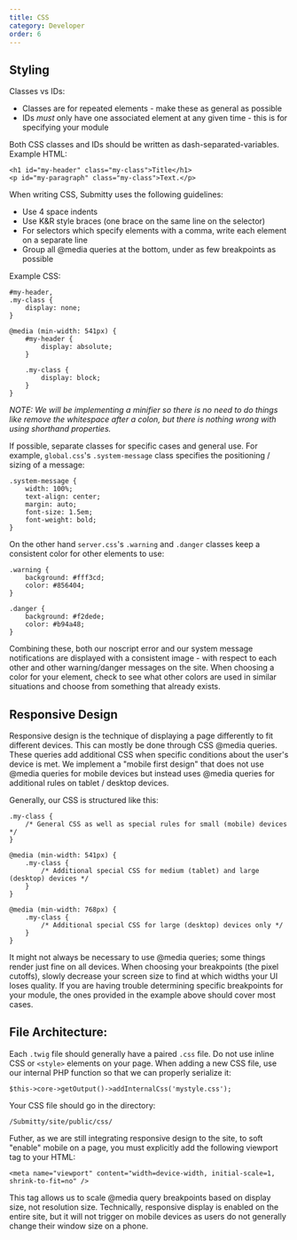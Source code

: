 ```yaml
---
title: CSS
category: Developer
order: 6
---
```


## Styling

Classes vs IDs:
* Classes are for repeated elements - make these as general as possible
* IDs *must* only have one associated element at any given time - this is for specifying your module

Both CSS classes and IDs should be written as dash-separated-variables. 
Example HTML:
```
<h1 id="my-header" class="my-class">Title</h1>
<p id="my-paragraph" class="my-class">Text.</p>
```

When writing CSS, Submitty uses the following guidelines:
* Use 4 space indents
* Use K&R style braces (one brace on the same line on the selector)
* For selectors which specify elements with a comma, write each element on a separate line
* Group all @media queries at the bottom, under as few breakpoints as possible

Example CSS:
```
#my-header,
.my-class {
    display: none;
}

@media (min-width: 541px) {
    #my-header {
        display: absolute;
    }

    .my-class {
        display: block;
    }
}
```

_NOTE: We will be implementing a minifier so there is no need to do things like remove the whitespace
after a colon, but there is nothing wrong with using shorthand properties._

If possible, separate classes for specific cases and general use. For example, `global.css`'s
`.system-message` class specifies the positioning / sizing of a message:
```
.system-message {
    width: 100%;
    text-align: center;
    margin: auto;
    font-size: 1.5em;
    font-weight: bold;
}
```
On the other hand `server.css`'s `.warning` and `.danger` classes keep a consistent color for other elements to use:
```
.warning {
    background: #fff3cd;
    color: #856404;
}

.danger {
    background: #f2dede;
    color: #b94a48;
}
```

Combining these, both our noscript error and our system message notifications are displayed with a consistent
image - with respect to each other and other warning/danger messages on the site. When choosing a color for 
your element, check to see what other colors are used in similar situations and choose from something that
already exists.

## Responsive Design

Responsive design is the technique of displaying a page differently to fit different devices. This can
mostly be done through CSS @media queries. These queries add additional CSS when specific conditions
about the user's device is met. We implement a "mobile first design" that does not use @media queries for
mobile devices but instead uses @media queries for additional rules on tablet / desktop devices. 

Generally, our CSS is structured like this:
```
.my-class {
    /* General CSS as well as special rules for small (mobile) devices */
}

@media (min-width: 541px) {
    .my-class {
        /* Additional special CSS for medium (tablet) and large (desktop) devices */
    }
}

@media (min-width: 768px) {
    .my-class {
        /* Additional special CSS for large (desktop) devices only */
    }
}
```

It might not always be necessary to use @media queries; some things render just fine on all devices.
When choosing your breakpoints (the pixel cutoffs), slowly decrease your screen size to find at which
widths your UI loses quality. If you are having trouble determining specific breakpoints for your module, 
the ones provided in the example above should cover most cases.

## File Architecture:

Each `.twig` file should generally have a paired `.css` file. Do not use inline CSS or `<style>` elements
on your page. When adding a new CSS file, use our internal PHP function so that we can properly serialize it:
```
$this->core->getOutput()->addInternalCss('mystyle.css');
```
Your CSS file should go in the directory:
```
/Submitty/site/public/css/
```

Futher, as we are still integrating responsive design to the site, to soft "enable" mobile on
a page, you must explicitly add the following viewport tag to your HTML:
```
<meta name="viewport" content="width=device-width, initial-scale=1, shrink-to-fit=no" />
```
This tag allows us to scale @media query breakpoints based on display size, not resolution size. 
Technically, responsive display is enabled on the entire site, but it will not trigger on mobile 
devices as users do not generally change their window size on a phone.